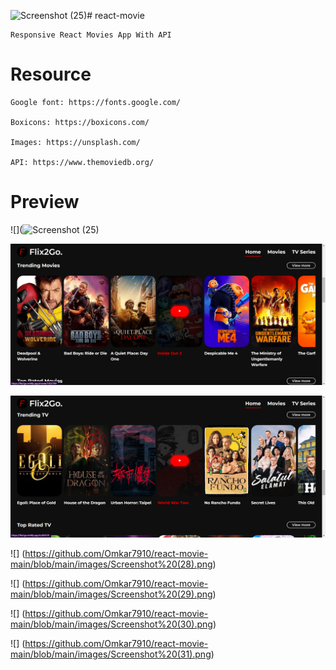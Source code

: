 ![Screenshot (25)](https://github.com/user-attachments/assets/79717fb1-214d-4c10-97bc-4fdbaa4ce52d)# react-movie

    Responsive React Movies App With API


# Resource

    Google font: https://fonts.google.com/

    Boxicons: https://boxicons.com/

    Images: https://unsplash.com/

    API: https://www.themoviedb.org/

# Preview

![](![Screenshot (25)](https://github.com/user-attachments/assets/34377af7-98d5-4fe4-88e2-9d652f270c43
 "Responsive React Movies App With API")

![](https://github.com/Omkar7910/react-movie-main/blob/main/images/Screenshot%20(26).png "Responsive React Movies App With API")

![]( https://github.com/Omkar7910/react-movie-main/blob/main/images/Screenshot%20(27).png)

![] (https://github.com/Omkar7910/react-movie-main/blob/main/images/Screenshot%20(28).png)

![] (https://github.com/Omkar7910/react-movie-main/blob/main/images/Screenshot%20(29).png)

![] (https://github.com/Omkar7910/react-movie-main/blob/main/images/Screenshot%20(30).png)

![] (https://github.com/Omkar7910/react-movie-main/blob/main/images/Screenshot%20(31).png)
